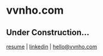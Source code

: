 # vvnho.com
## Under Construction...

<a href = "http://vvnho.com/images/HoVivian_CV.pdf" target = "_blank">resume</a> | 
<a href = "https://www.linkedin.com/in/hellovivian/" target = "_blank">linkedin</a> | 
<a href = "mailto: hello@vvnho.com" target = "_blank">hello@vvnho.com</a>
